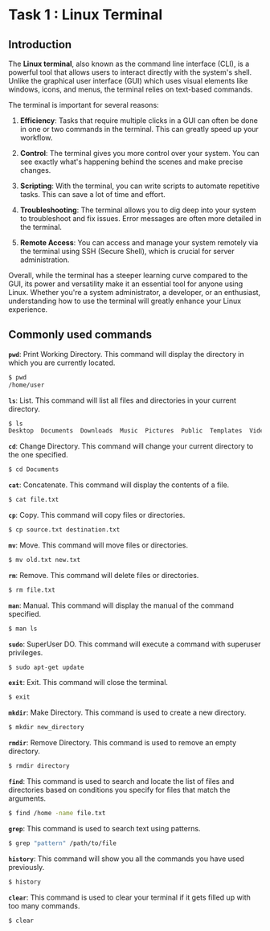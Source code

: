 # Task 1 : Linux Terminal

## Introduction

The **Linux terminal**, also known as the command line interface (CLI), is a powerful tool that allows users to interact directly with the system's shell. Unlike the graphical user interface (GUI) which uses visual elements like windows, icons, and menus, the terminal relies on text-based commands.

The terminal is important for several reasons:

1. **Efficiency**: Tasks that require multiple clicks in a GUI can often be done in one or two commands in the terminal. This can greatly speed up your workflow.

2. **Control**: The terminal gives you more control over your system. You can see exactly what's happening behind the scenes and make precise changes.

3. **Scripting**: With the terminal, you can write scripts to automate repetitive tasks. This can save a lot of time and effort.

4. **Troubleshooting**: The terminal allows you to dig deep into your system to troubleshoot and fix issues. Error messages are often more detailed in the terminal.

5. **Remote Access**: You can access and manage your system remotely via the terminal using SSH (Secure Shell), which is crucial for server administration.

Overall, while the terminal has a steeper learning curve compared to the GUI, its power and versatility make it an essential tool for anyone using Linux. Whether you're a system administrator, a developer, or an enthusiast, understanding how to use the terminal will greatly enhance your Linux experience.

## Commonly used commands

**`pwd`**: Print Working Directory. This command will display the directory in which you are currently located.

```bash
$ pwd
/home/user
```

**`ls`**: List. This command will list all files and directories in your current directory.

```bash
$ ls
Desktop  Documents  Downloads  Music  Pictures  Public  Templates  Videos
```

**`cd`**: Change Directory. This command will change your current directory to the one specified.

```bash
$ cd Documents
```

**`cat`**: Concatenate. This command will display the contents of a file.

```bash
$ cat file.txt
```

**`cp`**: Copy. This command will copy files or directories.

```bash
$ cp source.txt destination.txt
```

**`mv`**: Move. This command will move files or directories.

```bash
$ mv old.txt new.txt
```

**`rm`**: Remove. This command will delete files or directories.

```bash
$ rm file.txt
```

**`man`**: Manual. This command will display the manual of the command specified.

```bash
$ man ls
```

**`sudo`**: SuperUser DO. This command will execute a command with superuser privileges.

```bash
$ sudo apt-get update
```

**`exit`**: Exit. This command will close the terminal.

```bash
$ exit
```

**`mkdir`**: Make Directory. This command is used to create a new directory.

```bash
$ mkdir new_directory
```

**`rmdir`**: Remove Directory. This command is used to remove an empty directory.

```bash
$ rmdir directory
```

**`find`**: This command is used to search and locate the list of files and directories based on conditions you specify for files that match the arguments.

```bash
$ find /home -name file.txt
```

**`grep`**: This command is used to search text using patterns.

```bash
$ grep "pattern" /path/to/file
```

**`history`**: This command will show you all the commands you have used previously.

```bash
$ history
```

**`clear`**: This command is used to clear your terminal if it gets filled up with too many commands.

```bash
$ clear
```